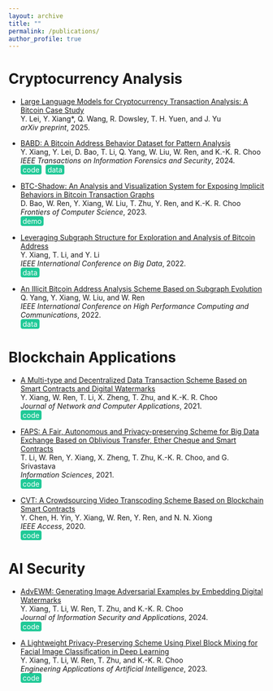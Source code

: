 ```yaml
---
layout: archive
title: ""
permalink: /publications/
author_profile: true
---
```


<!-- {% if author.googlescholar %}
  You can also find my articles on <u><a href="{{author.googlescholar}}">my Google Scholar profile</a>.</u>
{% endif %}

{% include base_path %}

{% for post in site.publications reversed %}
  {% include archive-single.html %}
{% endfor %} -->

# Cryptocurrency Analysis

* [Large Language Models for Cryptocurrency Transaction Analysis: A Bitcoin Case Study](https://arxiv.org/abs/2501.18158)<br />
Y. Lei, Y. Xiang*, Q. Wang, R. Dowsley, T. H. Yuen, and J. Yu<br />
*arXiv preprint*, 2025.<br />

* [BABD: A Bitcoin Address Behavior Dataset for Pattern Analysis](https://doi.org/10.1109/TIFS.2023.3347894)<br />
Y. Xiang, Y. Lei, D. Bao, T. Li, Q. Yang, W. Liu, W. Ren, and K.-K. R. Choo<br />
*IEEE Transactions on Information Forensics and Security*, 2024.<br />
<a href="https://github.com/Y-Xiang-hub/Bitcoin-Address-Behavior-Analysis" style="background-color: #20c997; color: white; padding: 1px 4px; text-decoration: none; border-radius: 4px; display: inline-block; margin-right: 4px;" onmouseover="this.style.backgroundColor='#1a6f5c'" onmouseout="this.style.backgroundColor='#20c997'">code</a>
<a href="https://www.kaggle.com/datasets/lemonx/babd13" style="background-color: #20c997; color: white; padding: 1px 4px; text-decoration: none; border-radius: 4px; display: inline-block;" onmouseover="this.style.backgroundColor='#1a6f5c'" onmouseout="this.style.backgroundColor='#20c997'">data</a>

* [BTC-Shadow: An Analysis and Visualization System for Exposing Implicit Behaviors in Bitcoin Transaction Graphs](https://doi.org/10.1007/s11704-023-2531-0)<br />
D. Bao, W. Ren, Y. Xiang, W. Liu, T. Zhu, Y. Ren, and K.-K. R. Choo<br />
*Frontiers of Computer Science*, 2023.<br />
<a href="https://github.com/whbyaoi/BTCShadow" style="background-color: #20c997; color: white; padding: 1px 4px; text-decoration: none; border-radius: 4px; display: inline-block; margin-right: 4px;" onmouseover="this.style.backgroundColor='#1a6f5c'" onmouseout="this.style.backgroundColor='#20c997'">demo</a>

* [Leveraging Subgraph Structure for Exploration and Analysis of Bitcoin Address](https://doi.org/10.1109/BigData55660.2022.10020980)<br />
Y. Xiang, T. Li, and Y. Li<br />
*IEEE International Conference on Big Data*, 2022.<br />
<a href="https://www.kaggle.com/datasets/lemonx/basd8" style="background-color: #20c997; color: white; padding: 1px 4px; text-decoration: none; border-radius: 4px; display: inline-block; margin-right: 4px;" onmouseover="this.style.backgroundColor='#1a6f5c'" onmouseout="this.style.backgroundColor='#20c997'">data</a>

* [An Illicit Bitcoin Address Analysis Scheme Based on Subgraph Evolution](https://doi.org/10.1109/HPCC-DSS-SmartCity-DependSys57074.2022.00116)<br />
Q. Yang, Y. Xiang, W. Liu, and W. Ren<br />
*IEEE International Conference on High Performance Computing and Communications*, 2022.<br />
<a href="https://www.kaggle.com/datasets/lemonx/bitcoin-subgraph-evolution-data" style="background-color: #20c997; color: white; padding: 1px 4px; text-decoration: none; border-radius: 4px; display: inline-block; margin-right: 4px;" onmouseover="this.style.backgroundColor='#1a6f5c'" onmouseout="this.style.backgroundColor='#20c997'">data</a>

# Blockchain Applications

* [A Multi-type and Decentralized Data Transaction Scheme Based on Smart Contracts and Digital Watermarks](https://doi.org/10.1016/j.jnca.2020.102953)<br />
Y. Xiang, W. Ren, T. Li, X. Zheng, T. Zhu, and K.-K. R. Choo<br />
*Journal of Network and Computer Applications*, 2021.<br />
<a href="https://github.com/Y-Xiang-hub/A-Copyright-Protection-Method-in-Big-Data-Trade" style="background-color: #20c997; color: white; padding: 1px 4px; text-decoration: none; border-radius: 4px; display: inline-block; margin-right: 4px;" onmouseover="this.style.backgroundColor='#1a6f5c'" onmouseout="this.style.backgroundColor='#20c997'">code</a>

* [FAPS: A Fair, Autonomous and Privacy-preserving Scheme for Big Data Exchange Based on Oblivious Transfer, Ether Cheque and Smart Contracts](https://doi.org/10.1016/j.ins.2020.08.116)<br />
T. Li, W. Ren, Y. Xiang, X. Zheng, T. Zhu, K.-K. R. Choo, and G. Srivastava<br />
*Information Sciences*, 2021.<br />
<a href="https://github.com/Y-Xiang-hub/FAPS-Prototype" style="background-color: #20c997; color: white; padding: 1px 4px; text-decoration: none; border-radius: 4px; display: inline-block; margin-right: 4px;" onmouseover="this.style.backgroundColor='#1a6f5c'" onmouseout="this.style.backgroundColor='#20c997'">code</a>

* [CVT: A Crowdsourcing Video Transcoding Scheme Based on Blockchain Smart Contracts](https://doi.org/10.1109/ACCESS.2020.3043042)<br />
Y. Chen, H. Yin, Y. Xiang, W. Ren, Y. Ren, and N. N. Xiong<br />
*IEEE Access*, 2020.<br />
<a href="https://github.com/Y-Xiang-hub/Crowdsourcing-With-Smart-Contract" style="background-color: #20c997; color: white; padding: 1px 4px; text-decoration: none; border-radius: 4px; display: inline-block; margin-right: 4px;" onmouseover="this.style.backgroundColor='#1a6f5c'" onmouseout="this.style.backgroundColor='#20c997'">code</a>


# AI Security 

* [AdvEWM: Generating Image Adversarial Examples by Embedding Digital Watermarks](https://doi.org/10.1016/j.jisa.2023.103662)<br />
Y. Xiang, T. Li, W. Ren, T. Zhu, and K.-K. R. Choo<br />
*Journal of Information Security and Applications*, 2024.<br />
<a href="https://github.com/Y-Xiang-hub/AdvEWM" style="background-color: #20c997; color: white; padding: 1px 4px; text-decoration: none; border-radius: 4px; display: inline-block; margin-right: 4px;" onmouseover="this.style.backgroundColor='#1a6f5c'" onmouseout="this.style.backgroundColor='#20c997'">code</a>

* [A Lightweight Privacy-Preserving Scheme Using Pixel Block Mixing for Facial Image Classification in Deep Learning](https://doi.org/10.1016/j.engappai.2023.107180)<br />
Y. Xiang, T. Li, W. Ren, T. Zhu, and K.-K. R. Choo<br />
*Engineering Applications of Artificial Intelligence*, 2023.<br />
<a href="https://github.com/oopshell/Pixel-Blocks-Mixing-For-Image-Privacy-Preservation" style="background-color: #20c997; color: white; padding: 1px 4px; text-decoration: none; border-radius: 4px; display: inline-block; margin-right: 4px;" onmouseover="this.style.backgroundColor='#1a6f5c'" onmouseout="this.style.backgroundColor='#20c997'">code</a>



<!--# Preprint-->

